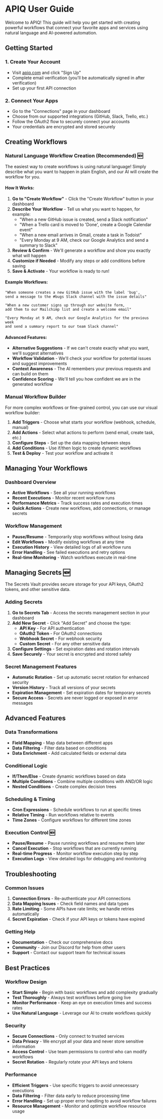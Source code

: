 # APIQ User Guide

Welcome to APIQ! This guide will help you get started with creating powerful workflows that connect your favorite apps and services using natural language and AI-powered automation.

## Getting Started

### 1. Create Your Account
- Visit [apiq.com](https://apiq.com) and click "Sign Up"
- Complete email verification (you'll be automatically signed in after verification)
- Set up your first API connection

### 2. Connect Your Apps
- Go to the "Connections" page in your dashboard
- Choose from our supported integrations (GitHub, Slack, Trello, etc.)
- Follow the OAuth2 flow to securely connect your accounts
- Your credentials are encrypted and stored securely

## Creating Workflows

### Natural Language Workflow Creation (Recommended) 🆕

The easiest way to create workflows is using natural language! Simply describe what you want to happen in plain English, and our AI will create the workflow for you.

#### How It Works:
1. **Go to "Create Workflow"** - Click the "Create Workflow" button in your dashboard
2. **Describe Your Workflow** - Tell us what you want to happen, for example:
   - "When a new GitHub issue is created, send a Slack notification"
   - "When a Trello card is moved to 'Done', create a Google Calendar event"
   - "When a new email arrives in Gmail, create a task in Todoist"
   - "Every Monday at 9 AM, check our Google Analytics and send a summary to Slack"
3. **Review & Confirm** - We'll generate a workflow and show you exactly what will happen
4. **Customize if Needed** - Modify any steps or add conditions before saving
5. **Save & Activate** - Your workflow is ready to run!

#### Example Workflows:
```
"When someone creates a new GitHub issue with the label 'bug', 
send a message to the #bugs Slack channel with the issue details"
```

```
"When a new customer signs up through our website form, 
add them to our Mailchimp list and create a welcome email"
```

```
"Every Monday at 9 AM, check our Google Analytics for the previous week 
and send a summary report to our team Slack channel"
```

#### Advanced Features:
- **Alternative Suggestions** - If we can't create exactly what you want, we'll suggest alternatives
- **Workflow Validation** - We'll check your workflow for potential issues and suggest improvements
- **Context Awareness** - The AI remembers your previous requests and can build on them
- **Confidence Scoring** - We'll tell you how confident we are in the generated workflow

### Manual Workflow Builder

For more complex workflows or fine-grained control, you can use our visual workflow builder:

1. **Add Triggers** - Choose what starts your workflow (webhook, schedule, manual)
2. **Add Actions** - Select what actions to perform (send email, create task, etc.)
3. **Configure Steps** - Set up the data mapping between steps
4. **Add Conditions** - Use if/then logic to create dynamic workflows
5. **Test & Deploy** - Test your workflow and activate it

## Managing Your Workflows

### Dashboard Overview
- **Active Workflows** - See all your running workflows
- **Recent Executions** - Monitor recent workflow runs
- **Performance Metrics** - Track success rates and execution times
- **Quick Actions** - Create new workflows, add connections, or manage secrets

### Workflow Management
- **Pause/Resume** - Temporarily stop workflows without losing data
- **Edit Workflows** - Modify existing workflows at any time
- **Execution History** - View detailed logs of all workflow runs
- **Error Handling** - See failed executions and retry options
- **Real-time Monitoring** - Watch workflows execute in real-time

## Managing Secrets 🆕

The Secrets Vault provides secure storage for your API keys, OAuth2 tokens, and other sensitive data.

### Adding Secrets
1. **Go to Secrets Tab** - Access the secrets management section in your dashboard
2. **Add New Secret** - Click "Add Secret" and choose the type:
   - **API Key** - For API authentication
   - **OAuth2 Token** - For OAuth2 connections
   - **Webhook Secret** - For webhook security
   - **Custom Secret** - For any other sensitive data
3. **Configure Settings** - Set expiration dates and rotation intervals
4. **Save Securely** - Your secret is encrypted and stored safely

### Secret Management Features
- **Automatic Rotation** - Set up automatic secret rotation for enhanced security
- **Version History** - Track all versions of your secrets
- **Expiration Management** - Set expiration dates for temporary secrets
- **Secure Access** - Secrets are never logged or exposed in error messages

## Advanced Features

### Data Transformations
- **Field Mapping** - Map data between different apps
- **Data Filtering** - Filter data based on conditions
- **Data Enrichment** - Add calculated fields or external data

### Conditional Logic
- **If/Then/Else** - Create dynamic workflows based on data
- **Multiple Conditions** - Combine multiple conditions with AND/OR logic
- **Nested Conditions** - Create complex decision trees

### Scheduling & Timing
- **Cron Expressions** - Schedule workflows to run at specific times
- **Relative Timing** - Run workflows relative to events
- **Time Zones** - Configure workflows for different time zones

### Execution Control 🆕
- **Pause/Resume** - Pause running workflows and resume them later
- **Cancel Execution** - Stop workflows that are currently running
- **Real-time Progress** - Monitor workflow execution step by step
- **Execution Logs** - View detailed logs for debugging and monitoring

## Troubleshooting

### Common Issues
1. **Connection Errors** - Re-authenticate your API connections
2. **Data Mapping Issues** - Check field names and data types
3. **Rate Limiting** - Some APIs have rate limits; we handle retries automatically
4. **Secret Expiration** - Check if your API keys or tokens have expired

### Getting Help
- **Documentation** - Check our comprehensive docs
- **Community** - Join our Discord for help from other users
- **Support** - Contact our support team for technical issues

## Best Practices

### Workflow Design
- **Start Simple** - Begin with basic workflows and add complexity gradually
- **Test Thoroughly** - Always test workflows before going live
- **Monitor Performance** - Keep an eye on execution times and success rates
- **Use Natural Language** - Leverage our AI to create workflows quickly

### Security
- **Secure Connections** - Only connect to trusted services
- **Data Privacy** - We encrypt all your data and never store sensitive information
- **Access Control** - Use team permissions to control who can modify workflows
- **Secret Rotation** - Regularly rotate your API keys and tokens

### Performance
- **Efficient Triggers** - Use specific triggers to avoid unnecessary executions
- **Data Filtering** - Filter data early to reduce processing time
- **Error Handling** - Set up proper error handling to avoid workflow failures
- **Resource Management** - Monitor and optimize workflow resource usage 